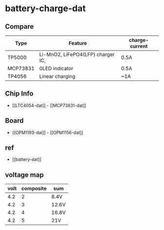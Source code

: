 # battery-charge-dat

## Compare

| Type     | Feature                           | charge-current |
| -------- | --------------------------------- | -------------- |
| TP5000   | Li-MnO2, LiFePO4(LFP) charger IC, | 0.5A           |
| MCP73831 | 0LED indicator                    | 0.5A           |
| TP4056   | Linear charging                   | ~1A            |

## Chip Info

- [[LTC4054-dat]] - [[MCP73831-dat]]

## Board

- [[OPM1193-dat]] - [[OPM1156-dat]]

## ref

- [[battery-dat]]

## voltage map

| volt | composite | sum   |
| ---- | --------- | ----- |
| 4.2  | 2         | 8.4V  |
| 4.2  | 3         | 12.6V |
| 4.2  | 4         | 16.8V |
| 4.2  | 5         | 21V   |
